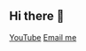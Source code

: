 ## Hi there 👋

[YouTube](https://www.youtube.com/channel/UCtqDhLj14nc6E9xxATFkzAg)
[Email me](mailto:dev.honeycomb001@gmail.com)
